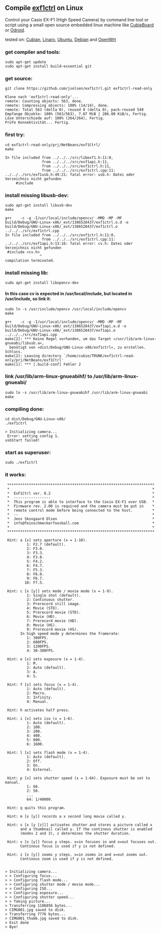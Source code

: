 ## Compile [exf1ctrl](https://github.com/jsolsen/exf1ctrl) on Linux

Control your Casio EX-F1 (High Speed Camera) by command line tool or script using a small open source embedded linux machine like [CubieBoard](http://cubieboard.org) or [Odroid](http://www.hardkernel.com).

tested on: [Cubian](http://www.cubian.org), [Linaro](http://www.linaro.org), [Ubuntu](http://www.ubuntu.com), [Debian](http://www.debian.org/) and [OpenWrt](http://www.openwrt.org/)

### get compiler and tools: 
```
sudo apt-get update
sudo apt-get install build-essential git
```

### get source:

```
git clone https://github.com/jsolsen/exf1ctrl.git exf1ctrl-read-only
```

```console
Klone nach 'exf1ctrl-read-only'...
remote: Counting objects: 563, done.
remote: Compressing objects: 100% (14/14), done.
remote: Total 563 (delta 0), reused 0 (delta 0), pack-reused 549
Empfange Objekte: 100% (563/563), 7.87 MiB | 206.00 KiB/s, Fertig.
Löse Unterschiede auf: 100% (264/264), Fertig.
Prüfe Konnektivität... Fertig.
```

### first try:

```
cd exf1ctrl-read-only/prj/NetBeans/exf1Ctrl/
make
```

```console
In file included from ../../../src/libexf1.h:11:0,
                 from ../../../src/exf1api.h:11,
                 from ../../../src/exf1ctrl.h:11,
                 from ../../../src/exf1ctrl.cpp:11:
../../../src/exf1usb.h:49:21: fatal error: usb.h: Datei oder Verzeichnis nicht gefunden
     #include
```

### install missing libusb-dev:

```
sudo apt-get install libusb-dev
make 
```

```console
g++    -c -g -I/usr/local/include/opencv/ -MMD -MP -MF build/Debug/GNU-Linux-x86/_ext/1386528437/exf1ctrl.o.d -o build/Debug/GNU-Linux-x86/_ext/1386528437/exf1ctrl.o ../../../src/exf1ctrl.cpp
In file included from ../../../src/exf1ctrl.h:11:0,
                 from ../../../src/exf1ctrl.cpp:11:
../../../src/exf1api.h:13:16: fatal error: cv.h: Datei oder Verzeichnis nicht gefunden
 #include <cv.h>
                ^
compilation terminated.
```

### install missing lib:
```
sudo apt-get install libopencv-dev
```

#### In this case cv is expected in /usr/local/include, but located in /usr/include, so link it: 
```
sudo ln -s /usr/include/opencv /usr/local/include/opencv
make
```
```console
g++    -c -g -I/usr/local/include/opencv/ -MMD -MP -MF build/Debug/GNU-Linux-x86/_ext/1386528437/exf1api.o.d -o build/Debug/GNU-Linux-x86/_ext/1386528437/exf1api.o ../../../src/exf1api.cpp
make[2]: *** Keine Regel vorhanden, um das Target »/usr/lib/arm-linux-gnueabi/libusb.a«, 
  benötigt von »dist/Debug/GNU-Linux-x86/exf1ctrl«, zu erstellen.  Schluss.
make[2]: Leaving directory `/home/cubie/TRUNK/exf1ctrl-read-only/prj/NetBeans/exf1Ctrl'
make[1]: *** [.build-conf] Fehler 2
```

### link /usr/lib/arm-linux-gnueabihf/  to /usr/lib/arm-linux-gnueabi/
```
sudo ln -s /usr/lib/arm-linux-gnueabihf /usr/lib/arm-linux-gnueabi
make
```

### compiling done: 

```
cd dist/Debug/GNU-Linux-x86/
./exf1ctrl 
```

```console
> Initializing camera... 
 Error: setting config 1. 
usbStart failed!
```

### start as superuser:

```
sudo ./exf1ctrl 
```

### it works:

```console
 ********************************************************************
 *                                                                  *
 *  ExF1Ctrl ver. 0.2                                               *
 *  -----------------                                               *
 *  This program is able to interface to the Casio EX-F1 over USB.  *
 *  Firmware rev. 2.00 is required and the camera must be put in    *
 *  remote control mode before being connected to the host.         *
 *  --                                                              *
 *  Jens Skovgaard Olsen                                            *
 *  info@feinschmeckerfoosball.com                                  *
 *                                                                  *
 ********************************************************************
 
 Hint: a [x] sets aperture (x = 1-10).
          1: F2.7 (default).
          2: F3.0.
          3: F3.3.
          4: F3.8.
          5: F4.2.
          6: F4.7.
          7: F5.3.
          8: F6.0.
          9: F6.7.
         10: F7.5.
 
 Hint: c [x [y]] sets mode / movie mode (x = 1-9).
          1: Single shot (default).
          2: Continuous shutter.
          3: Prerecord still image.
          4: Movie (STD).
          5: Prerecord movie (STD).
          6: Movie (HD).
          7: Prerecord movie (HD).
          8: Movie (HS).
          9: Prerecord movie (HS).
       In high speed mode y determines the framerate:
          1: 300FPS.
          2: 600FPS.
          3: 1200FPS.
          4: 30-300FPS.

 Hint: e [x] sets exposure (x = 1-4).
          1: M.
          2: Auto (default).
          3: A.
          4: S.

 Hint: f [x] sets focus (x = 1-4).
          1: Auto (default).
          2: Macro.
          3: Infinity.
          4: Manual.

 Hint: h activates half press.

 Hint: i [x] sets iso (x = 1-6).
          1: Auto (default).
          2: 100.
          3: 200.
          4: 400.
          5: 800.
          6: 1600.

 Hint: l [x] sets flash mode (x = 1-4).
          1: Auto (default).
          2: Off.
          3: On.
          4: External.

 Hint: p [x] sets shutter speed (x = 1-64). Exposure must be set to manual.
          1: 60.
          2: 50.
          ...
          64: 1/40000.

 Hint: q quits this program.

 Hint: m [x [y]] records a x second long movie called y.

 Hint: s [x [y [z]]] activates shutter and stores a picture called x
       and a thumbnail called y. If the continous shutter is enabled
       (modes 2 and 3), z determines the shutter duration.

 Hint: v [x [y]] focus y steps. x=in focuses in and x=out focuses out.
       Continous focus is used if y is not defined.

 Hint: z [x [y]] zooms y steps. x=in zooms in and x=out zooms out.
       Continous zoom is used if y is not defined.


> Initializing camera... 
> > Configuring focus... 
> > Configuring flash mode... 
> > Configuring shutter mode / movie mode... 
> > Configuring ISO... 
> > Configuring exposure... 
> > Configuring shutter speed... 
> > Taking picture... 
> Transferring 1186056 bytes... 
> CIMG001.jpg saved to disk. 
> Transferring 7776 bytes... 
> CIMG001_thumb.jpg saved to disk. 
> Exit done
> Bye! 
```
